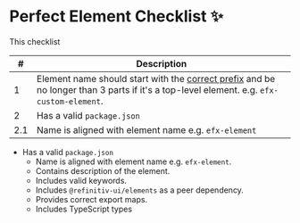 <!-- 
title: Golden Element Checklist
location: ./perfect-checklist
type: page
-->

# Perfect Element Checklist ✨

This checklist 

| # | Description |
| - | ----------- |
| 1 | Element name should start with the [correct prefix](./naming-conventions#names) and be no longer than 3 parts if it's a top-level element. e.g. `efx-custom-element`. |
| 2 | Has a valid `package.json` |
| 2.1 | Name is aligned with element name e.g. `efx-element` |

- Has a valid `package.json`
  - Name is aligned with element name e.g. `efx-element`.
  - Contains description of the element.
  - Includes valid keywords.
  - Includes `@refinitiv-ui/elements` as a peer dependency.
  - Provides correct export maps.
  - Includes TypeScript types